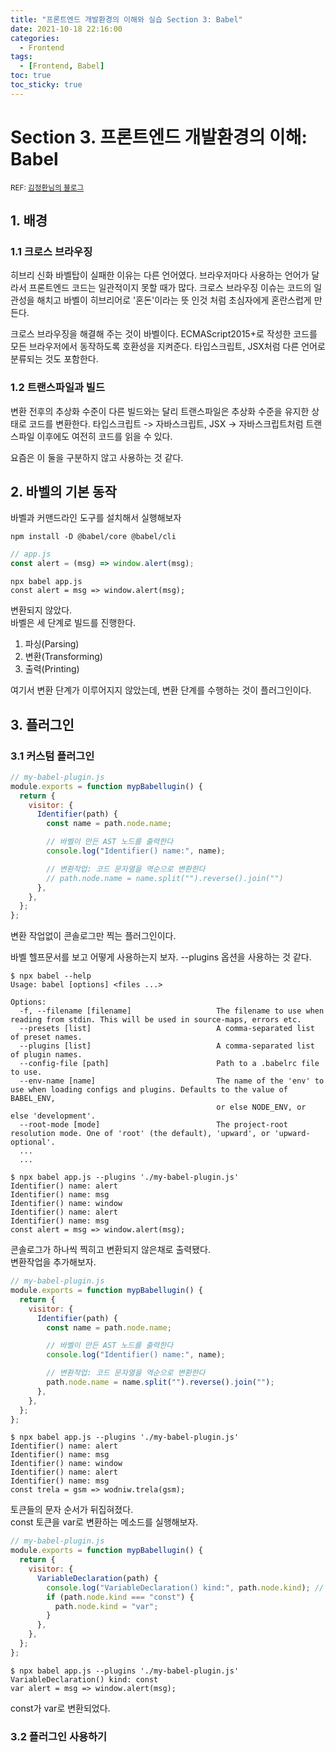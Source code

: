 ```yaml
---
title: "프론트엔드 개발환경의 이해와 실습 Section 3: Babel"
date: 2021-10-18 22:16:00
categories:
  - Frontend
tags:
  - [Frontend, Babel]
toc: true
toc_sticky: true
---
```


# Section 3. 프론트엔드 개발환경의 이해: Babel

<small>REF: [김정환님의 블로그](https://jeonghwan-kim.github.io/series/2019/12/22/frontend-dev-env-babel.html)</small>

## 1. 배경

### 1.1 크로스 브라우징

히브리 신화 바벨탑이 실패한 이유는 다른 언어였다. 브라우저마다 사용하는 언어가 달라서 프론트엔드 코드는 일관적이지 못할 때가 많다. 크로스 브라우징 이슈는 코드의 일관성을 해치고 바벨이 히브리어로 '혼돈'이라는 뜻 인것 처럼 초심자에게 혼란스럽게 만든다.

크로스 브라우징을 해결해 주는 것이 바벨이다. ECMAScript2015+로 작성한 코드를 모든 브라우저에서 동작하도록 호환성을 지켜준다. 타입스크립트, JSX처럼 다른 언어로 분류되는 것도 포함한다.

### 1.2 트랜스파일과 빌드

변환 전후의 추상화 수준이 다른 빌드와는 달리 트랜스파일은 추상화 수준을 유지한 상태로 코드를 변환한다. 타입스크립트 -> 자바스크립트, JSX -> 자바스크립트처럼 트랜스파일 이후에도 여전히 코드를 읽을 수 있다.

요즘은 이 둘을 구분하지 않고 사용하는 것 같다.

## 2. 바벨의 기본 동작

바벨과 커맨드라인 도구를 설치해서 실행해보자

```
npm install -D @babel/core @babel/cli
```

```js
// app.js
const alert = (msg) => window.alert(msg);
```

```
npx babel app.js
const alert = msg => window.alert(msg);
```

변환되지 않았다.  
바벨은 세 단계로 빌드를 진행한다.

1. 파싱(Parsing)
2. 변환(Transforming)
3. 출력(Printing)

여기서 변환 단계가 이루어지지 않았는데, 변환 단계를 수행하는 것이 플러그인이다.

## 3. 플러그인

### 3.1 커스텀 플러그인

```js
// my-babel-plugin.js
module.exports = function mypBabellugin() {
  return {
    visitor: {
      Identifier(path) {
        const name = path.node.name;

        // 바벨이 만든 AST 노드를 출력한다
        console.log("Identifier() name:", name);

        // 변환작업: 코드 문자열을 역순으로 변환한다
        // path.node.name = name.split("").reverse().join("")
      },
    },
  };
};
```

변환 작업없이 콘솔로그만 찍는 플러그인이다.

바벨 헬프문서를 보고 어떻게 사용하는지 보자. --plugins 옵션을 사용하는 것 같다.

```
$ npx babel --help
Usage: babel [options] <files ...>

Options:
  -f, --filename [filename]                   The filename to use when reading from stdin. This will be used in source-maps, errors etc.
  --presets [list]                            A comma-separated list of preset names.
  --plugins [list]                            A comma-separated list of plugin names.
  --config-file [path]                        Path to a .babelrc file to use.
  --env-name [name]                           The name of the 'env' to use when loading configs and plugins. Defaults to the value of BABEL_ENV,
                                              or else NODE_ENV, or else 'development'.
  --root-mode [mode]                          The project-root resolution mode. One of 'root' (the default), 'upward', or 'upward-optional'.
  ...
  ...
```

```
$ npx babel app.js --plugins './my-babel-plugin.js'
Identifier() name: alert
Identifier() name: msg
Identifier() name: window
Identifier() name: alert
Identifier() name: msg
const alert = msg => window.alert(msg);
```

콘솔로그가 하나씩 찍히고 변환되지 않은채로 출력됐다.  
변환작업을 추가해보자.

```js
// my-babel-plugin.js
module.exports = function mypBabellugin() {
  return {
    visitor: {
      Identifier(path) {
        const name = path.node.name;

        // 바벨이 만든 AST 노드를 출력한다
        console.log("Identifier() name:", name);

        // 변환작업: 코드 문자열을 역순으로 변환한다
        path.node.name = name.split("").reverse().join("");
      },
    },
  };
};
```

```
$ npx babel app.js --plugins './my-babel-plugin.js'
Identifier() name: alert
Identifier() name: msg
Identifier() name: window
Identifier() name: alert
Identifier() name: msg
const trela = gsm => wodniw.trela(gsm);
```

토큰들의 문자 순서가 뒤집혀졌다.  
const 토큰을 var로 변환하는 메소드를 실행해보자.

```js
// my-babel-plugin.js
module.exports = function mypBabellugin() {
  return {
    visitor: {
      VariableDeclaration(path) {
        console.log("VariableDeclaration() kind:", path.node.kind); // const
        if (path.node.kind === "const") {
          path.node.kind = "var";
        }
      },
    },
  };
};
```

```
$ npx babel app.js --plugins './my-babel-plugin.js'
VariableDeclaration() kind: const
var alert = msg => window.alert(msg);
```

const가 var로 변환되었다.

### 3.2 플러그인 사용하기
